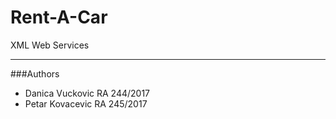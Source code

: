 # Rent-A-Car
XML Web Services

---
###Authors
- Danica Vuckovic RA 244/2017
- Petar Kovacevic RA 245/2017 
